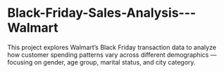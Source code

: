 # Black-Friday-Sales-Analysis---Walmart
This project explores Walmart’s Black Friday transaction data to analyze how customer spending patterns vary across different demographics — focusing on gender, age group, marital status, and city category.
